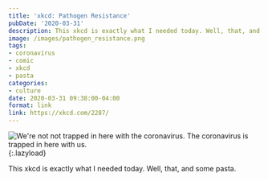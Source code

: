 ```yaml
---
title: 'xkcd: Pathogen Resistance'
pubDate: '2020-03-31'
description: This xkcd is exactly what I needed today. Well, that, and some pasta.
image: /images/pathogen_resistance.png
tags:
- coronavirus
- comic
- xkcd
- pasta
categories:
- culture
date: 2020-03-31 09:38:00-04:00
format: link
link: https://xkcd.com/2287/
---
```


![We're not not trapped in here with the coronavirus. The coronavirus is trapped in here with us.](/images/pathogen_resistance.png){:.lazyload}

This xkcd is exactly what I needed today. Well, that, and some pasta.
